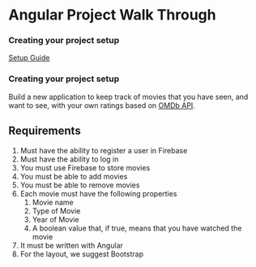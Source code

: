 # Angular Project Walk Through

### Creating your project setup

[Setup Guide](https://docs.google.com/document/d/17h_xTgq4xaHlD9iayVECjK9VQqMZS-xpTSf3BoLALAA/edit)

### Creating your project setup
Build a new application to keep track of movies that you have seen, and want to see, with your own ratings based on [OMDb API](http://omdbapi.com/).

## Requirements
1. Must have the ability to register a user in Firebase
1. Must have the ability to log in
1. You must use Firebase to store movies
1. You must be able to add movies
1. You must be able to remove movies
1. Each movie must have the following properties
   1. Movie name
   1. Type of Movie
   1. Year of Movie
   1. A boolean value that, if true, means that you have watched the movie
1. It must be written with Angular
1. For the layout, we suggest Bootstrap
